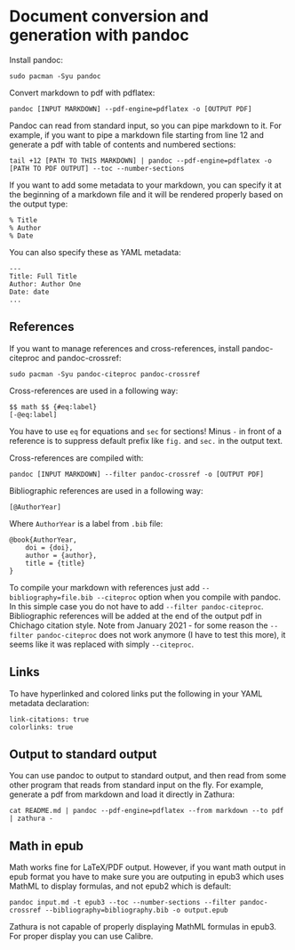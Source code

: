 # Document conversion and generation with pandoc

Install pandoc:
```
sudo pacman -Syu pandoc
```

Convert markdown to pdf with pdflatex:
```
pandoc [INPUT MARKDOWN] --pdf-engine=pdflatex -o [OUTPUT PDF]
```

Pandoc can read from standard input, so you can pipe markdown to it. For example, if you want to pipe a markdown file starting from line 12 and generate a pdf with table of contents and numbered sections:
```
tail +12 [PATH TO THIS MARKDOWN] | pandoc --pdf-engine=pdflatex -o [PATH TO PDF OUTPUT] --toc --number-sections
```

If you want to add some metadata to your markdown, you can specify it at the beginning of a markdown file and it will be rendered properly based on the output type:
```
% Title
% Author
% Date
```

You can also specify these as YAML metadata:
```
---
Title: Full Title
Author: Author One
Date: date
...
```

## References

If you want to manage references and cross-references, install pandoc-citeproc and pandoc-crossref:
```
sudo pacman -Syu pandoc-citeproc pandoc-crossref
```

Cross-references are used in a following way:
```
$$ math $$ {#eq:label}
[-@eq:label]
```

You have to use `eq` for equations and `sec` for sections! Minus `-` in front of a reference is to suppress default prefix like `fig.` and `sec.` in the output text.

Cross-references are compiled with:
```
pandoc [INPUT MARKDOWN] --filter pandoc-crossref -o [OUTPUT PDF]
```

Bibliographic references are used in a following way:
```
[@AuthorYear]
```

Where `AuthorYear` is a label from `.bib` file:
```
@book{AuthorYear,
	doi = {doi},
	author = {author},
	title = {title}
}
```

To compile your markdown with references just add `--bibliography=file.bib --citeproc` option when you compile with pandoc. In this simple case you do not have to add `--filter pandoc-citeproc`. Bibliographic references will be added at the end of the output pdf in Chichago citation style. Note from January 2021 - for some reason the `--filter pandoc-citeproc` does not work anymore (I have to test this more), it seems like it was replaced with simply `--citeproc`.

## Links 

To have hyperlinked and colored links put the following in your YAML metadata declaration: 
```
link-citations: true
colorlinks: true
```

## Output to standard output

You can use pandoc to output to standard output, and then read from some other program that reads from standard input on the fly. For example, generate a pdf from markdown and load it directly in Zathura:
```
cat README.md | pandoc --pdf-engine=pdflatex --from markdown --to pdf | zathura -
```

## Math in epub

Math works fine for LaTeX/PDF output. However, if you want math output in epub format you have to make sure you are outputing in epub3 which uses MathML to display formulas, and not epub2 which is default:
```
pandoc input.md -t epub3 --toc --number-sections --filter pandoc-crossref --bibliography=bibliography.bib -o output.epub
``` 

Zathura is not capable of properly displaying MathML formulas in epub3. For proper display you can use Calibre.
 
